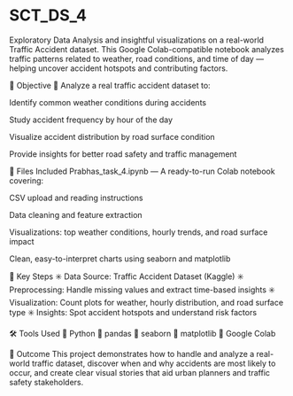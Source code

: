 # SCT_DS_4
Exploratory Data Analysis and insightful visualizations on a real-world Traffic Accident dataset. This Google Colab-compatible notebook analyzes traffic patterns related to weather, road conditions, and time of day — helping uncover accident hotspots and contributing factors.

📌 Objective
🔹 Analyze a real traffic accident dataset to:

Identify common weather conditions during accidents

Study accident frequency by hour of the day

Visualize accident distribution by road surface condition

Provide insights for better road safety and traffic management

📁 Files Included
Prabhas_task_4.ipynb — A ready-to-run Colab notebook covering:

CSV upload and reading instructions

Data cleaning and feature extraction

Visualizations: top weather conditions, hourly trends, and road surface impact

Clean, easy-to-interpret charts using seaborn and matplotlib

🔑 Key Steps
✳️ Data Source: Traffic Accident Dataset (Kaggle)
✳️ Preprocessing: Handle missing values and extract time-based insights
✳️ Visualization: Count plots for weather, hourly distribution, and road surface type
✳️ Insights: Spot accident hotspots and understand risk factors

🛠️ Tools Used
📍 Python
📍 pandas
📍 seaborn
📍 matplotlib
📍 Google Colab

🚀 Outcome
This project demonstrates how to handle and analyze a real-world traffic dataset, discover when and why accidents are most likely to occur, and create clear visual stories that aid urban planners and traffic safety stakeholders.

